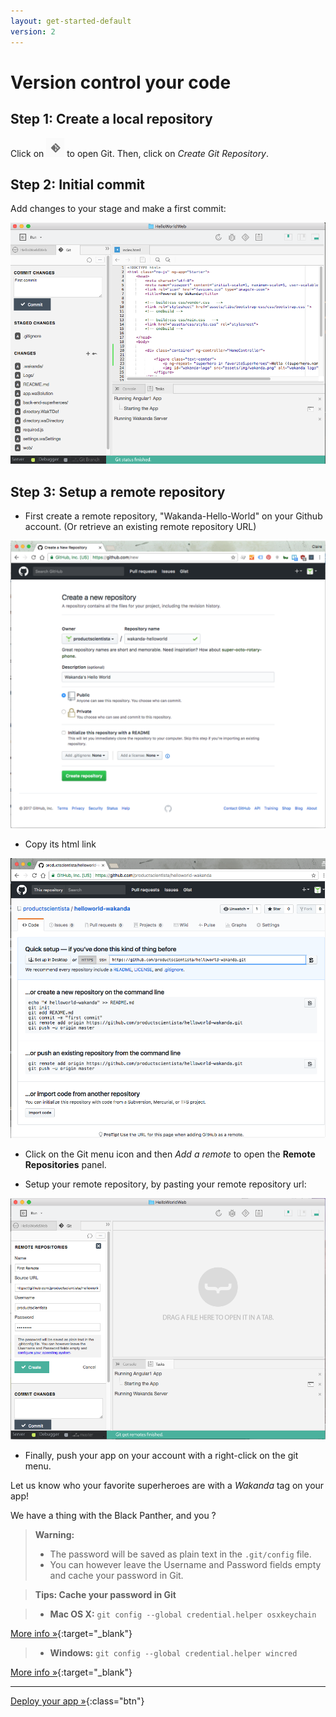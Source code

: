 ```yaml
---
layout: get-started-default
version: 2
---
```


# Version control your code

## Step 1: Create a local repository

Click on <img class="inline" src="/img/git-shortcut.png" /> to open Git.
Then, click on _Create Git Repository_.

## Step 2: Initial commit

Add changes to your stage and make a first commit:

<img src="/img/hww2-git-commit.png" />


## Step 3: Setup a remote repository

- First create a remote repository, "Wakanda-Hello-World" on your Github account. (Or retrieve an existing remote repository URL)

<img src="/img/hww2-create-remote-github.png" />

- Copy its html link

<img src="/img/hww2-remote-url.png" />

- Click on the Git menu icon and then _Add a remote_ to open the **Remote Repositories** panel.


- Setup your remote repository, by pasting your remote repository url:

<img src="/img/hww2-add-remote.png" />

- Finally, push your app on your account with a right-click on the git menu. 

 Let us know who your favorite superheroes are with a _Wakanda_ tag on your app! 

 We have a thing with the Black Panther, and you ?


> **Warning:** 
> - The password will be saved as plain text in the `.git/config` file.
> - You can however leave the Username and Password fields empty and cache your password in Git.

> **Tips: Cache your password in Git** 

> - **Mac OS X:** `git config --global credential.helper osxkeychain`
    
[More info  »](https://help.github.com/articles/caching-your-github-password-in-git/#platform-mac){:target="_blank"}

> - **Windows:** `git config --global credential.helper wincred`
    
[More info  »](https://help.github.com/articles/caching-your-github-password-in-git/#platform-windows){:target="_blank"}

---

[Deploy your app »](deploy-your-app.html){:class="btn"}